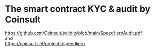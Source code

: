 # The smart contract KYC & audit by Coinsult
https://github.com/Coinsult/solidity/blob/main/SpeedHeroAudit.pdf <br />
and <br />
https://coinsult.net/projects/speedhero
